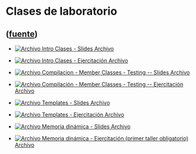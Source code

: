 # Clases de laboratorio
([fuente](https://campus.exactas.uba.ar/course/view.php?id=990&section=6))
---
  - [![Archivo](https://campus.exactas.uba.ar/theme/image.php/magazine/core/1462913092/f/pdf) Intro Clases - Slides Archivo](https://campus.exactas.uba.ar/mod/resource/view.php?id=59962)

  - [![Archivo](https://campus.exactas.uba.ar/theme/image.php/magazine/core/1462913092/f/archive) Intro Clases - Ejercitación Archivo](https://campus.exactas.uba.ar/mod/resource/view.php?id=59963)

  - [![Archivo](https://campus.exactas.uba.ar/theme/image.php/magazine/core/1462913092/f/pdf) Compilacion - Member Classes - Testing -- Slides Archivo](https://campus.exactas.uba.ar/mod/resource/view.php?id=60293)

  - [![Archivo](https://campus.exactas.uba.ar/theme/image.php/magazine/core/1462913092/f/archive) Compilación - Member Classes - Testing -- Ejercitación Archivo](https://campus.exactas.uba.ar/mod/resource/view.php?id=60295)

  - [![Archivo](https://campus.exactas.uba.ar/theme/image.php/magazine/core/1462913092/f/pdf) Templates - Slides Archivo](https://campus.exactas.uba.ar/mod/resource/view.php?id=60714)

  - [![Archivo](https://campus.exactas.uba.ar/theme/image.php/magazine/core/1462913092/f/archive) Templates - Ejercitación Archivo](https://campus.exactas.uba.ar/mod/resource/view.php?id=60716)

  - [![Archivo](https://campus.exactas.uba.ar/theme/image.php/magazine/core/1462913092/f/pdf) Memoria dinámica - Slides Archivo](https://campus.exactas.uba.ar/mod/resource/view.php?id=61022)

  - [![Archivo](https://campus.exactas.uba.ar/theme/image.php/magazine/core/1462913092/f/archive) Memoria dinámica - Ejercitación (primer taller obligatorio) Archivo](https://campus.exactas.uba.ar/mod/resource/view.php?id=61023)

